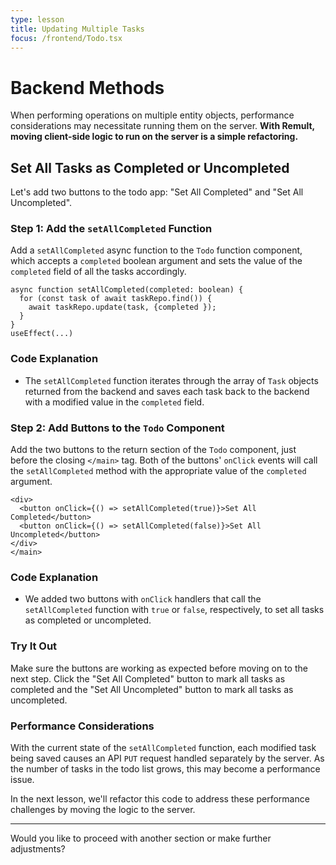 ```yaml
---
type: lesson
title: Updating Multiple Tasks
focus: /frontend/Todo.tsx
---
```


# Backend Methods

When performing operations on multiple entity objects, performance considerations may necessitate running them on the server. **With Remult, moving client-side logic to run on the server is a simple refactoring.**

## Set All Tasks as Completed or Uncompleted

Let's add two buttons to the todo app: "Set All Completed" and "Set All Uncompleted".

### Step 1: Add the `setAllCompleted` Function

Add a `setAllCompleted` async function to the `Todo` function component, which accepts a `completed` boolean argument and sets the value of the `completed` field of all the tasks accordingly.

```tsx title="frontend/Todo.tsx" add={1-6}
async function setAllCompleted(completed: boolean) {
  for (const task of await taskRepo.find()) {
    await taskRepo.update(task, {completed });
  }
}
useEffect(...)
```

### Code Explanation

- The `setAllCompleted` function iterates through the array of `Task` objects returned from the backend and saves each task back to the backend with a modified value in the `completed` field.

### Step 2: Add Buttons to the `Todo` Component

Add the two buttons to the return section of the `Todo` component, just before the closing `</main>` tag. Both of the buttons' `onClick` events will call the `setAllCompleted` method with the appropriate value of the `completed` argument.

```tsx title="frontend/Todo.tsx" add={1-4}
<div>
  <button onClick={() => setAllCompleted(true)}>Set All Completed</button>
  <button onClick={() => setAllCompleted(false)}>Set All Uncompleted</button>
</div>
</main>
```

### Code Explanation

- We added two buttons with `onClick` handlers that call the `setAllCompleted` function with `true` or `false`, respectively, to set all tasks as completed or uncompleted.

### Try It Out

Make sure the buttons are working as expected before moving on to the next step. Click the "Set All Completed" button to mark all tasks as completed and the "Set All Uncompleted" button to mark all tasks as uncompleted.

### Performance Considerations

With the current state of the `setAllCompleted` function, each modified task being saved causes an API `PUT` request handled separately by the server. As the number of tasks in the todo list grows, this may become a performance issue.

In the next lesson, we'll refactor this code to address these performance challenges by moving the logic to the server.

---

Would you like to proceed with another section or make further adjustments?
